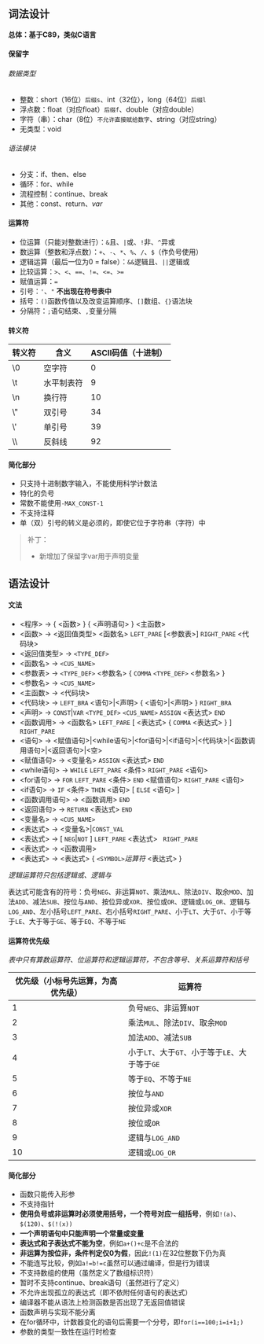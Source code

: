 ## 词法设计
**总体：基于C89，类似C语言**

#### 保留字

###### 数据类型

- 整数：short（16位）`后缀s`、int（32位），long（64位）`后缀l`
- 浮点数：float（对应float）`后缀f`、double（对应double）
- 字符（串）：char（8位）`不允许直接赋给数字`、string（对应string）
- 无类型：void

###### 语法模块

- 分支：if、then、else
- 循环：for、while
- 流程控制：continue、break
- 其他：const、return、*var*

#### 运算符

- 位运算（只能对整数进行）：`&`且、`|`或、`!`非、`^`异或
- 数运算（整数和浮点数）：`+`、`-`、`*`、`%`、`/`、`$`（作负号使用）
- 逻辑运算（最后一位为0 = false）：`&&`逻辑且、`||`逻辑或
- 比较运算：`>`、`<`、`==`、`!=`、`<=`、`>=`
- 赋值运算：`=`
- 引号：`'`、`"` **不出现在符号表中**
- 括号：`()`函数传值以及改变运算顺序、`[]`数组、`{}`语法块
- 分隔符：`;`语句结束、`,`变量分隔

#### 转义符

| 转义符 | 含义       | **ASCII**码值（十进制） |
| ------ | ---------- | ----------------------- |
| \\0    | 空字符     | 0                       |
| \\t    | 水平制表符 | 9                       |
| \\n    | 换行符     | 10                      |
| \\"    | 双引号     | 34                      |
| \\'    | 单引号     | 39                      |
| \\\\   | 反斜线     | 92                      |



#### 简化部分

- 只支持十进制数字输入，不能使用科学计数法
- 特化的负号
- 常数不能使用`-MAX_CONST-1`
- 不支持注释
- 单（双）引号的转义是必须的，即使它位于字符串（字符）中

> 补丁：
>
> - 新增加了保留字var用于声明变量

## 语法设计

#### 文法

- <程序> → { <函数> } { <声明语句> }  <主函数>
- <函数> → <返回值类型> <函数名> `LEFT_PARE` [<参数表>] `RIGHT_PARE` <代码块>
- <返回值类型> → `<TYPE_DEF>`
- <函数名> → `<CUS_NAME>`
- <参数表> → `<TYPE_DEF>` <参数名> { `COMMA` `<TYPE_DEF>` <参数名> }
- <参数名> → `<CUS_NAME>`
- <主函数> → <代码块>
- <代码块> → `LEFT_BRA` <语句>|<声明> {  <语句>|<声明>  } `RIGHT_BRA`
- <声明> → `CONST`|`VAR`  `<TYPE_DEF>`  `<CUS_NAME>`  `ASSIGN`  <表达式> `END`
- <函数调用> → <函数名> `LEFT_PARE` [ <表达式> { `COMMA` <表达式> } ] `RIGHT_PARE`
- <语句> → <赋值语句>|<while语句>|<for语句>|<if语句>|<代码块>|<函数调用语句>|<返回语句>|<空>  
- <赋值语句> → <变量名> `ASSIGN` <表达式> `END`
- <while语句> → `WHILE` `LEFT_PARE` <条件> `RIGHT_PARE` <语句>
- <for语句> → `FOR` `LEFT_PARE` <条件> `END` <赋值语句> `RIGHT_PARE` <语句>
- <if语句> → `IF` <条件> `THEN` <语句> [ `ELSE` <语句> ]
- <函数调用语句> → <函数调用>  `END`
- <返回语句> → `RETURN` <表达式> `END`
- <变量名> → `<CUS_NAME>`
- <表达式> → <变量名>|`CONST_VAL`
- <表达式> → [ `NEG`|`NOT` ]  `LEFT_PARE` <表达式> ` RIGHT_PARE`
- <表达式> → <函数调用> 
- <表达式> → <表达式>  { `<SYMBOL>`*运算符*   <表达式> }

*逻辑运算符只包括逻辑或、逻辑与*

表达式可能含有的符号：负号`NEG`、非运算`NOT`、乘法`MUL`、除法`DIV`、取余`MOD`、加法`ADD`、减法`SUB`、按位与`AND`、按位异或`XOR`、按位或`OR`、逻辑或`LOG_OR`、逻辑与`LOG_AND`、左小括号`LEFT_PARE`、右小括号`RIGHT_PARE`、小于`LT`、大于`GT`、小于等于`LE`、大于等于`GE`、等于`EQ`、不等于`NE`

#### 运算符优先级

*表中只有算数运算符、位运算符和逻辑运算符，不包含等号、关系运算符和括号*

| 优先级（小标号先运算，为高优先级） | 运算符                                         |
| ---------------------------------- | ---------------------------------------------- |
| 1                                  | 负号`NEG`、非运算`NOT`                         |
| 2                                  | 乘法`MUL`、除法`DIV`、取余`MOD`                |
| 3                                  | 加法`ADD`、减法`SUB`                           |
| 4                                  | 小于`LT`、大于`GT`、小于等于`LE`、大于等于`GE` |
| 5                                  | 等于`EQ`、不等于`NE`                           |
| 6                                  | 按位与`AND`                                    |
| 7                                  | 按位异或`XOR`                                  |
| 8                                  | 按位或`OR`                                     |
| 9                                  | 逻辑与`LOG_AND`                                |
| 10                                 | 逻辑或`LOG_OR`                                 |

#### 简化部分

- 函数只能传入形参
- 不支持指针
- **使用负号或非运算时必须使用括号，一个符号对应一组括号**，例如`!(a)`、`$(120)`、`$(!(x))`
- **一个声明语句中只能声明一个常量或变量**
- **表达式和子表达式不能为空**，例如`a+()+c`是不合法的
- **非运算为按位非，条件判定仅0为假**，因此`!(1)`在32位整数下仍为真
- 不能连写比较，例如`a!=b!=c`虽然可以通过编译，但是行为错误
- 不支持数组的使用（虽然定义了数组标识符）
- 暂时不支持continue、break语句（虽然进行了定义）
- 不允许出现孤立的表达式（即不依附任何语句的表达式）
- 编译器不能从语法上检测函数是否出现了无返回值错误
- 函数声明与实现不能分离
- 在for循环中，计数器变化的语句后需要一个分号，即`for(i==100;i=i+1;)`
- 参数的类型一致性在运行时检查

